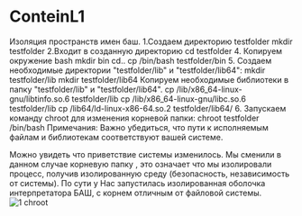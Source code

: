 # ConteinL1
Изоляция пространств имен баш.
1.Создаем директорию testfolder
mkdir testfolder
2.Входит в созданную директорию
cd testfolder
4. Копируем окружение bash
mkdir bin
cd..
cp /bin/bash testfolder/bin
5. Создаем необходимые директории "testfolder/lib" и "testfolder/lib64":
mkdir testfolder/lib
mkdir testfolder/lib64
Копируем необходимые библиотеки в папку "testfolder/lib" и "testfolder/lib64". 
cp /lib/x86_64-linux-gnu/libtinfo.so.6 testfolder/lib
cp /lib/x86_64-linux-gnu/libc.so.6 testfolder/lib
cp /lib64/ld-linux-x86-64.so.2 testfolder/lib64/
6. Запускаем команду chroot для изменения корневой папки:
chroot testfolder /bin/bash
Примечания:
Важно убедиться, что пути к исполняемым файлам и библиотекам соответствуют вашей системе.

Можно увидеть что приветствие системы изменилось.
Мы сменили в данном случае корневую папку , это означает что мы изолировали процесс, получив изолированную среду (безопасность, независимость от системы). По сути у Нас запустилась изолированная оболочка интерпретатора БАШ, с корнем отличным от файловой системы.
![1 chroot](https://github.com/PavelE13/ConteinL1/assets/94640966/def8df9c-38f8-4005-9daf-b97a13774f30)
